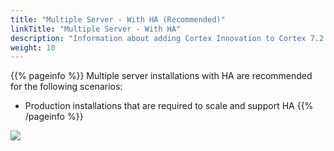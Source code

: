 ```yaml
---
title: "Multiple Server - With HA (Recommended)"
linkTitle: "Multiple Server - With HA"
description: "Information about adding Cortex Innovation to Cortex 7.2 across multiple on-premise servers with high availability (HA), including: information about components, supported architectures, prerequisites and installation instructions."
weight: 10
---
```


{{% pageinfo %}}
Multiple server installations with HA are recommended for the following scenarios:

* Production installations that are required to scale and support HA
{{% /pageinfo %}}

<img src="/images/work-in-progress.jpg">
